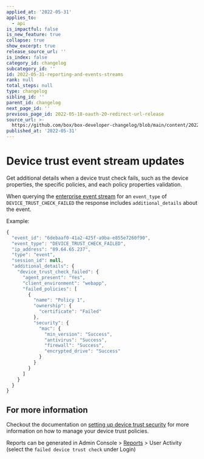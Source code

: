 ```yaml
---
applied_at: '2022-05-31'
applies_to:
  - api
is_impactful: false
is_new_feature: true
collapse: true
show_excerpt: true
release_source_url: ''
is_index: false
category_id: changelog
subcategory_id: ''
id: 2022-05-31-reporting-and-events-streams
rank: null
total_steps: null
type: changelog
sibling_id: ''
parent_id: changelog
next_page_id: ''
previous_page_id: 2022-05-18-oauth-20-redirect-url-release
source_url: >-
  https://github.com/box/box-developer-changelog/blob/main/content/2022/05-31-reporting-and-events-streams.md
published_at: '2022-05-31'
---
```

# Device trust event stream updates

Get additional details when a device trust check fails, such as the device properties, the specific policies, and each policy properties validation.

<!-- more -->

When querying the [enterprise event stream][1] for an `event_type` of `DEVICE_TRUST_CHECK_FAILED` the response includes `additional_details` about the event.

Example:

```js
{
  "event_id": "6debaaf0-41a2-425f-a9ba-e855e7260f90",
  "event_type": "DEVICE_TRUST_CHECK_FAILED",
  "ip_address": "89.64.65.237",
  "type": "event",
  "session_id": null,
  "additional_details": {
    "device_trust_check_failed": {
      "agent_present": "Yes",
      "client_environment": "webapp",
      "failed_policies": [
        {
          "name": "Policy 1",
          "ownership": {
            "certificate": "Failed"
          },
          "security": {
            "mac": {
              "min_version": "Success",
              "antivirus": "Success",
              "firewall": "Success",
              "encrypted_drive": "Success"
            }
          }
        }
      ]
    }
  }
}
```

## For more information

Checkout the documentation on [setting up device trust security](https://support.box.com/hc/en-us/articles/360044194993-Setting-Up-Device-Trust-Security-Requirements) for more information on how to manage your device trust policies.

Reports can be generated in Admin Console > [Reports](https://app.box.com/master/reports) > User Activity (select the `failed device trust check` under Login)

[1]: g://events/enterprise-events/for-enterprise